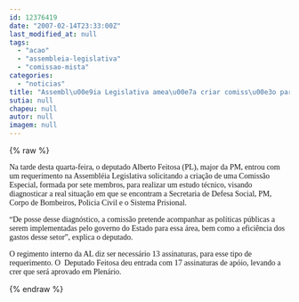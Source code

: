 ```yaml
---
id: 12376419
date: "2007-02-14T23:33:00Z"
last_modified_at: null
tags:
  - "acao"
  - "assembleia-legislativa"
  - "comissao-mista"
categories:
  - "noticias"
title: "Assembl\u00e9ia Legislativa amea\u00e7a criar comiss\u00e3o para acompanhar a\u00e7\u00e3o da SDS"
sutia: null
chapeu: null
autor: null
imagem: null
---
```

{% raw %}
<p><P><FONT face=Verdana>Na tarde desta quarta-feira, o deputado Alberto Feitosa (PL), major da PM,&nbsp;entrou com um requerimento na Assembléia Legislativa solicitando a criação de uma Comissão Especial, formada por sete membros, para realizar um estudo técnico, visando diagnosticar a real situação em que se encontram a Secretaria de Defesa Social, PM, Corpo de Bombeiros, Policia Civil e o Sistema Prisional. </FONT></P></p>
<p><P><FONT face=Verdana>“De posse desse diagnóstico, a comissão pretende acompanhar as políticas públicas a serem implementadas pelo governo do Estado para essa área, bem como a eficiência dos gastos desse setor”, explica o deputado.</FONT></P></p>
<p><P><FONT face=Verdana>O regimento interno da AL diz ser necessário 13 assinaturas, para esse tipo de requerimento. O&nbsp; Deputado Feitosa deu entrada com 17 assinaturas de apóio, levando a crer que será aprovado em Plenário.</FONT></P> </p>
{% endraw %}